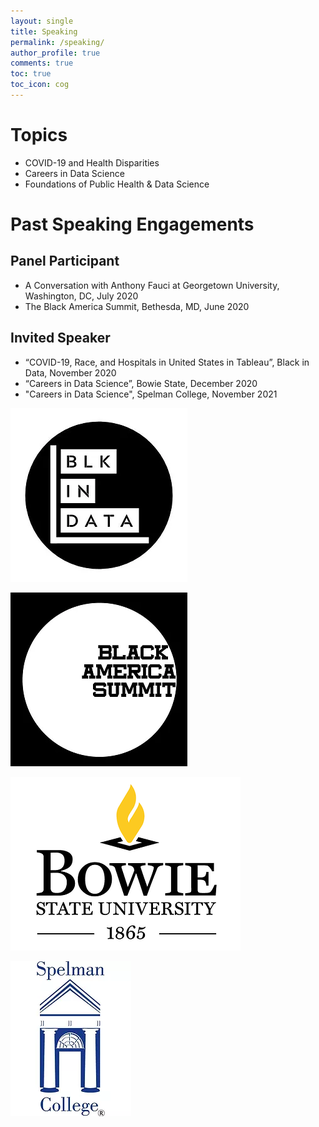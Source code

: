 ```yaml
---
layout: single
title: Speaking
permalink: /speaking/
author_profile: true
comments: true
toc: true
toc_icon: cog
---  
```


# Topics
- COVID-19 and Health Disparities
- Careers in Data Science
- Foundations of Public Health & Data Science 

# Past Speaking Engagements 

## Panel Participant
- A Conversation with Anthony Fauci at Georgetown University, Washington, DC, July 2020
- The Black America Summit, Bethesda, MD, June 2020 
## Invited Speaker 
- “COVID-19, Race, and Hospitals in United States in Tableau”, Black in Data, November 2020
- “Careers in Data Science”,  Bowie State, December 2020
- "Careers in Data Science", Spelman College, November 2021


![image tooltip here](/images/blkindata.webp)

![image tooltip here](/images/BASlogo.webp)

![image tooltip here](/images/dsfsdf.webp)

![image tooltip here](/images/806f4e_ac20009c72764359a8adaeadeb37917c_mv2.webp)
